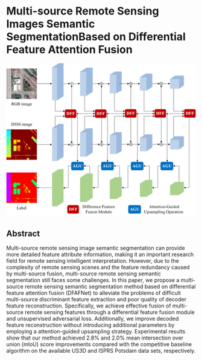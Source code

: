# Multi-source Remote Sensing Images Semantic SegmentationBased on Differential Feature Attention Fusion

![](image.png)


## Abstract

Multi-source remote sensing image semantic segmentation can provide more detailed feature attribute information, making it an important research field for remote sensing intelligent interpretation. However, due to the complexity of remote sensing scenes and the feature redundancy caused by multi-source fusion, multi-source remote sensing semantic segmentation still faces some challenges. In this paper, we propose a multi-source remote sensing semantic segmentation method based on differential feature attention fusion (DFAFNet) to alleviate the problems of difficult multi-source discriminant feature extraction and poor quality of decoder feature reconstruction. Specifically, we achieve effective fusion of multi-source remote sensing features through a differential feature fusion module and unsupervised adversarial loss. Additionally, we improve decoded feature reconstruction without introducing additional parameters by employing a attention-guided upsampling strategy. Experimental results show that our method achieved 2.8% and 2.0% mean intersection over union (mIoU) score improvements compared with the competitive baseline algorithm on the available US3D and ISPRS Potsdam data sets, respectively.

